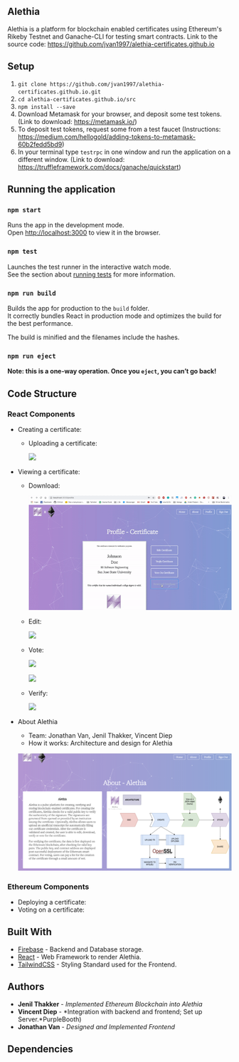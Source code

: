 ## Alethia
Alethia is a platform for blockchain enabled certificates using Ethereum's Rikeby Testnet and Ganache-CLI for testing smart contracts. Link to the source code: https://github.com/jvan1997/alethia-certificates.github.io

## Setup 
1. `git clone https://github.com/jvan1997/alethia-certificates.github.io.git`
2. `cd alethia-certificates.github.io/src`
3. `npm install --save`
4. Download Metamask for your browser, and deposit some test tokens. (Link to download: https://metamask.io/)
5. To deposit test tokens, request some from a test faucet (Instructions: https://medium.com/hellogold/adding-tokens-to-metamask-60b2fedd5bd9)
6. In your terminal type `testrpc` in one window and run the application on a different window. (Link to download: https://truffleframework.com/docs/ganache/quickstart)

## Running the application

### `npm start`

Runs the app in the development mode.<br>
Open [http://localhost:3000](http://localhost:3000) to view it in the browser.

### `npm test`

Launches the test runner in the interactive watch mode.<br>
See the section about [running tests](https://facebook.github.io/create-react-app/docs/running-tests) for more information.

### `npm run build`

Builds the app for production to the `build` folder.<br>
It correctly bundles React in production mode and optimizes the build for the best performance.

The build is minified and the filenames include the hashes.<br>

### `npm run eject`

**Note: this is a one-way operation. Once you `eject`, you can’t go back!**

## Code Structure

### React Components
* Creating a certificate:
  * Uploading a certificate:

    ![](/src/Gifs/Create.gif)

* Viewing a certificate:
  * Download:

    ![](/src/Gifs/Download.gif)

  * Edit:

    ![](/src/Gifs/Edit.gif)

  * Vote:

    ![](/src/Gifs/UnverifiedVote.gif)
    
    ![](/src/Gifs/VerifiedVote.gif)

  * Verify:

    ![](/src/Gifs/Verify.gif)
* About Alethia
  * Team: Jonathan Van, Jenil Thakker, Vincent Diep
  * How it works: Architecture and design for Alethia

  ![](/src/Gifs/About.png)

### Ethereum Components
+ Deploying a certificate:
+ Voting on a certificate:

## Built With

* [Firebase](https://github.com/firebase/) - Backend and Database storage.
* [React](https://github.com/facebook/react) - Web Framework to render Alethia.
* [TailwindCSS](https://github.com/tailwindcss/tailwindcss) - Styling Standard used for the Frontend.

## Authors

* **Jenil Thakker** - *Implemented Ethereum Blockchain into Alethia*
* **Vincent Diep** - *Integration with backend and frontend; Set up Server.*PurpleBooth)
* **Jonathan Van** - *Designed and Implemented Frontend*

## Dependencies


